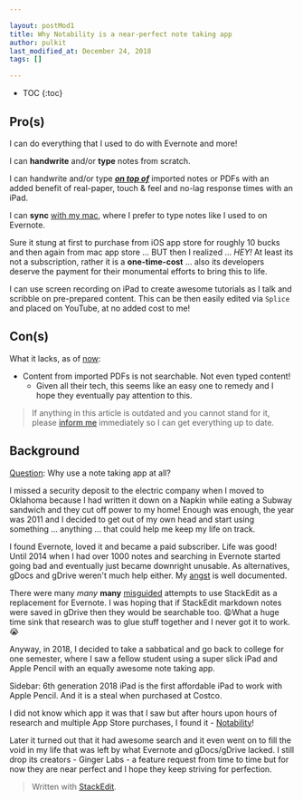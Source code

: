 ```yaml
---

layout: postMod1
title: Why Notability is a near-perfect note taking app
author: pulkit
last_modified_at: December 24, 2018
tags: []

---
```


* TOC
{:toc}

## Pro(s)

I can do everything that I used to do with Evernote and more!

I can **handwrite** and/or **type** notes from scratch.

I can handwrite and/or type ***<u>on top of</u>*** imported notes or PDFs with an added benefit of real-paper, touch & feel and no-lag response times with an iPad.

I can **sync** <u>with my mac</u>, where I prefer to type notes like I used to on Evernote.

Sure it stung at first to purchase from iOS app store for roughly 10 bucks and then again from mac app store ... BUT then I realized ... *HEY!* At least its not a subscription, rather it is a **one-time-cost** ... also its developers deserve the payment for their monumental efforts to bring this to life.</details>

I can use screen recording on iPad to create awesome tutorials as I talk and scribble on pre-prepared content. This can be then easily edited via `Splice` and placed on YouTube, at no added cost to me!

## Con(s)

What it lacks, as of <u>now</u>:
* Content from imported PDFs is not searchable. Not even typed content!
	* Given all their tech, this seems like an easy one to remedy and I hope they eventually pay attention to this.

> If anything in this article is outdated and you cannot stand for it, please [inform me](https://twitter.com/intent/tweet?screen_name=learnwell&ref_src=twsrc%5Etfw) immediately so I can get everything up to date.

## Background

<u>Question</u>: Why use a note taking app at all?

I missed a security deposit to the electric company when I moved to Oklahoma because I had written it down on a Napkin while eating a Subway sandwich and they cut off power to my home!  Enough was enough, the year was 2011 and I decided to get out of my own head and start using something ... anything ... that could help me keep my life on track.

I found Evernote, loved it and became a paid subscriber. Life was good! Until 2014 when I had over 1000 notes and searching in Evernote started going bad and eventually just became downright unusable. As alternatives, gDocs and gDrive weren't much help either. My [angst](https://medium.com/@learnwell/evernote-vs-google-docs-the-user-loses-49b5eca7c052) is well documented.

There were many *many* **many** <u>misguided</u> attempts to use StackEdit as a replacement for Evernote. I was hoping that if StackEdit markdown notes were saved in gDrive then they would be searchable too. 😩What a huge time sink that research was to glue stuff together and I never got it to work. 😭

Anyway, in 2018, I decided to take a sabbatical and go back to college for one semester, where I saw a fellow student using a super slick iPad and Apple Pencil with an equally awesome note taking app.

Sidebar: 6th generation 2018 iPad is the first affordable iPad to work with Apple Pencil. And it is a steal when purchased at Costco.

I did not know which app it was that I saw but after hours upon hours of research and multiple App Store purchases, I found it - [Notability](https://www.gingerlabs.com/)!

Later it turned out that it had awesome search and it even went on to fill the void in my life that was left by what Evernote and gDocs/gDrive lacked. I still drop its creators - Ginger Labs -  a feature request from time to time but for now they are near perfect and I hope they keep striving for perfection.

> Written with [StackEdit](https://stackedit.io/).
<!--stackedit_data:
eyJoaXN0b3J5IjpbLTExMjg2MjA0NzYsLTE3MTM4NzE0NTYsLT
E2MTk1NzMxODgsLTEyODc0ODk4NjAsLTE3OTYyMTc4NjNdfQ==

-->